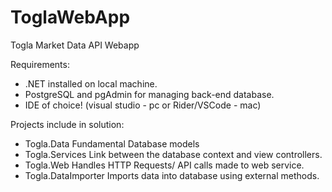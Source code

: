 # ToglaWebApp
Togla Market Data API Webapp

Requirements:
- .NET installed on local machine.
- PostgreSQL and pgAdmin for managing back-end database.
- IDE of choice! (visual studio - pc or Rider/VSCode - mac)

Projects include in solution:
- Togla.Data
  Fundamental Database models
- Togla.Services
  Link between the database context and view controllers.
- Togla.Web
  Handles HTTP Requests/ API calls made to web service.
- Togla.DataImporter
  Imports data into database using external methods.
